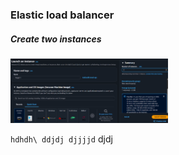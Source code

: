 ### Elastic load balancer
##### Create two instances
<img src=".github/images/img_17.png" alt="elastic load balancer" width="50%"/>

``hdhdh\
ddjdj
djjjjd``
djdj